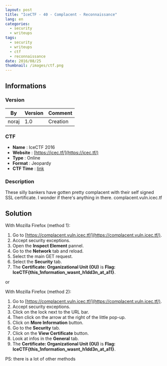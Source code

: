 ```yaml
---
layout: post
title: "IceCTF - 40 - Complacent - Reconnaissance"
lang: en
categories:
  - security
  - writeups
tags:
  - security
  - writeups
  - ctf
  - reconnaissance
date: 2016/08/25
thumbnail: /images/ctf.png
---
```

## Informations

### Version

| By    | Version | Comment
| ---   | ---     | ---
| noraj | 1.0     | Creation

### CTF

- **Name** : IceCTF 2016
- **Website** : [https://icec.tf/](https://icec.tf/)
- **Type** : Online
- **Format** : Jeopardy
- **CTF Time** : [link](https://ctftime.org/event/319)

### Description

These silly bankers have gotten pretty complacent with their self signed SSL certificate. I wonder if there's anything in there. complacent.vuln.icec.tf

## Solution

With Mozilla Firefox (method 1):
1. Go to [https://complacent.vuln.icec.tf/](https://complacent.vuln.icec.tf/).
2. Accept security exceptions.
3. Open the **Inspect Element** pannel.
4. Go to the **Network** tab and reload.
5. Select the main GET request.
6. Select the **Security** tab.
7. The **Certificate: Organizational Unit (OU)** is **Flag: IceCTF{this_1nformation_wasnt_h1dd3n_at_a11}**.

or

With Mozilla Firefox (method 2):
1. Go to [https://complacent.vuln.icec.tf/](https://complacent.vuln.icec.tf/).
2. Accept security exceptions.
3. Click on the lock next to the URL bar.
4. Then click on the arrow at the right of the little pop-up.
5. Click on **More Information** button.
6. Go to the **Security** tab.
7. Click on the **View Certificate** button.
8. Look at infos in the **General** tab.
9. The **Certificate: Organizational Unit (OU)** is **Flag: IceCTF{this_1nformation_wasnt_h1dd3n_at_a11}**.

PS: there is a lot of other methods
